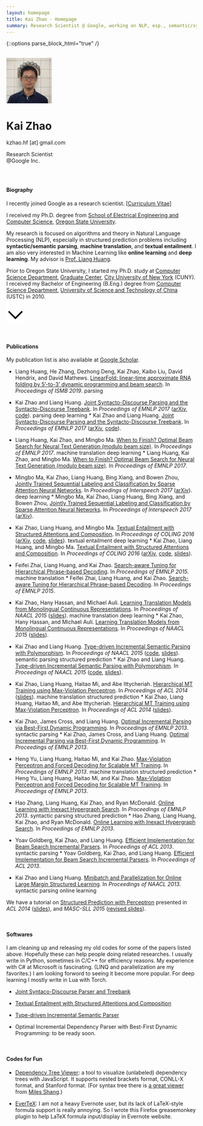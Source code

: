 ```yaml
---
layout: homepage
title: Kai Zhao - Homepage
summary: Research Scientist @ Google, working on NLP, esp., semantic/syntactic parsing, machine translation.
---
```


{::options parse_block_html="true" /}
<div class="vertical-center" id="myhead">
<div class="row">

<div class="col-xs-12 col-md-10 col-md-offset-1" style="margin-top:30px; margin-bottom:60px;">
<img src="img/kaizhao_photo.jpg" class="img-responsive img-circle center-block" style="max-width:120px">
<div class="text-center" markdown="0">
<h1> Kai Zhao </h1>
<p> kzhao.hf [at] gmail.com  </p>
<p> Research Scientist <br />@Google Inc. </p>
</div>
</div>



#### Biography

I recently joined Google as a research scientist. [[Curriculum Vitae](kaizhao_cv.pdf)]

I received my Ph.D. degree from [School of Electrical Engineering and Computer Science](http://eecs.oregonstate.edu/), [Oregon State University](http://www.oregonstate.edu).

My research is focused on algorithms and theory in Natural Language Processing (NLP), especially in structured prediction problems including **syntactic/semantic parsing**, **machine translation**, and **textual entailment**. I am also very interested in Machine Learning like **online learning** and **deep learning**. My advisor is [Prof. Liang Huang](http://web.engr.oregonstate.edu/~huanlian/).

Prior to Oregon State University, I started my Ph.D. study at [Computer Science Department](http://cs.gc.cuny.edu/), [Graduate Center](http://www.gc.cuny.edu/), [City University of New York](http://www.cuny.edu/index.html) (CUNY). I received my Bachelor of Engineering (B.Eng.) degree from [Computer Science Department](http://cs.ustc.edu.cn/), [University of Science and Technology of China](http://www.ustc.edu.cn/) (USTC) in 2010.

</div>
</div>


<img src="img/scrolldown.png" class="image-reposnsive center-block" style="max-width=30px;margin-bottom:30px;" id="scrolldown">

<br/>

#### Publications

My publication list is also available at [Google Scholar](http://scholar.google.com/citations?user=5CCzY6MAAAAJ&hl=en).

* Liang Huang, He Zhang, Dezhong Deng, Kai Zhao, Kaibo Liu, David Hendrix, and David Mathews. [LinearFold: linear-time approximate RNA folding by 5’-to-3’ dynamic programming and beam search](https://academic.oup.com/bioinformatics/article-pdf/35/14/i295/29098742/btz375.pdf). In _Proceedings of ISMB 2019_. <span class="label label-success label-as-badge">parsing</span>	


* Kai Zhao and Liang Huang. [Joint Syntacto-Discourse Parsing and the Syntacto-Discourse Treebank](http://aclweb.org/anthology/D/D17/D17-1225.pdf). In _Proceedings of EMNLP 2017_ ([arXiv](https://arxiv.org/abs/1708.08484), [code](https://github.com/kaayy/josydipa)). <span class="label label-success label-as-badge">parsing</span> <span class="label label-info label-as-badge">deep learning</span>	* Kai Zhao and Liang Huang. [Joint Syntacto-Discourse Parsing and the Syntacto-Discourse Treebank](http://aclweb.org/anthology/D/D17/D17-1225.pdf). In _Proceedings of EMNLP 2017_ ([arXiv](https://arxiv.org/abs/1708.08484), [code](https://github.com/kaayy/josydipa)). 


* Liang Huang, Kai Zhao, and Mingbo Ma. [When to Finish? Optimal Beam Search for Neural Text Generation (modulo beam size)](http://aclweb.org/anthology/D/D17/D17-1227.pdf). In _Proceedings of EMNLP 2017_. <span class="label label-primary label-as-badge">machine translation</span> <span class="label label-info label-as-badge">deep learning</span>	* Liang Huang, Kai Zhao, and Mingbo Ma. [When to Finish? Optimal Beam Search for Neural Text Generation (modulo beam size)](http://aclweb.org/anthology/D/D17/D17-1227.pdf). In _Proceedings of EMNLP 2017_. 


* Mingbo Ma, Kai Zhao, Liang Huang, Bing Xiang, and Bowen Zhou, [Jointly Trained Sequential Labeling and Classification by Sparse Attention Neural Networks](http://www.isca-speech.org/archive/Interspeech_2017/pdfs/1321.PDF). In _Proceedings of Interspeech 2017_ ([arXiv](https://arxiv.org/abs/1709.10191)). <span class="label label-info label-as-badge">deep learning</span>	* Mingbo Ma, Kai Zhao, Liang Huang, Bing Xiang, and Bowen Zhou, [Jointly Trained Sequential Labeling and Classification by Sparse Attention Neural Networks](http://www.isca-speech.org/archive/Interspeech_2017/pdfs/1321.PDF). In _Proceedings of Interspeech 2017_ ([arXiv](https://arxiv.org/abs/1709.10191)). 


* Kai Zhao, Liang Huang, and Mingbo Ma. [Textual Entailment with Structured Attentions and Composition](http://aclweb.org/anthology/C16-1212). In _Proceedings of COLING 2016_ ([arXiv](https://arxiv.org/abs/1701.01126), [code](https://github.com/kaayy/structured-attention), [slides](files/structuredatt_slides.pdf)). <span class="label label-info label-purple label-as-badge">textual entailment</span> <span class="label label-info label-as-badge">deep learning</span>	* Kai Zhao, Liang Huang, and Mingbo Ma. [Textual Entailment with Structured Attentions and Composition](http://aclweb.org/anthology/C16-1212). In _Proceedings of COLING 2016_ ([arXiv](https://arxiv.org/abs/1701.01126), [code](https://github.com/kaayy/structured-attention), [slides](files/structuredatt_slides.pdf)). 


* Feifei Zhai, Liang Huang, and Kai Zhao. [Search-aware Tuning for Hierarchical Phrase-based Decoding](http://aclweb.org/anthology/D/D15/D15-1149.pdf). In _Proceedings of EMNLP 2015_. <span class="label label-primary label-as-badge">machine translation</span>	* Feifei Zhai, Liang Huang, and Kai Zhao. [Search-aware Tuning for Hierarchical Phrase-based Decoding](http://aclweb.org/anthology/D/D15/D15-1149.pdf). In _Proceedings of EMNLP 2015_. 


* Kai Zhao, Hany Hassan, and Michael Auli. [Learning Translation Models from Monolingual Continuous Representations](http://www.aclweb.org/anthology/N/N15/N15-1176.pdf). In _Proceedings of NAACL 2015_ ([slides](files/continuoustm_slides.pdf)). <span class="label label-primary label-as-badge">machine translation</span> <span class="label label-info label-as-badge">deep learning</span>	* Kai Zhao, Hany Hassan, and Michael Auli. [Learning Translation Models from Monolingual Continuous Representations](http://www.aclweb.org/anthology/N/N15/N15-1176.pdf). In _Proceedings of NAACL 2015_ ([slides](files/continuoustm_slides.pdf)). 


* Kai Zhao and Liang Huang. [Type-driven Incremental Semantic Parsing with Polymorphism](http://www.aclweb.org/anthology/N/N15/N15-1162.pdf). In _Proceedings of NAACL 2015_ ([code](https://github.com/kaayy/TISP), [slides](files/type-driven-semantic-parsing.pdf)). <span class="label label-success label-as-badge">semantic parsing</span> <span class="label label-warning label-as-badge">structured prediction</span>	* Kai Zhao and Liang Huang. [Type-driven Incremental Semantic Parsing with Polymorphism](http://www.aclweb.org/anthology/N/N15/N15-1162.pdf). In _Proceedings of NAACL 2015_ ([code](https://github.com/kaayy/TISP), [slides](files/type-driven-semantic-parsing.pdf)). 


* Kai Zhao, Liang Huang, Haitao Mi, and Abe Ittycheriah. [Hierarchical MT Training using Max-Violation Perceptron](http://www.aclweb.org/anthology/P/P14/P14-2127.pdf). In _Proceedings of ACL 2014_ ([slides](files/hiero-maxforce_slides.pdf)). <span class="label label-primary label-as-badge">machine translation</span> <span class="label label-warning label-as-badge">structured prediction</span>	* Kai Zhao, Liang Huang, Haitao Mi, and Abe Ittycheriah. [Hierarchical MT Training using Max-Violation Perceptron](http://www.aclweb.org/anthology/P/P14/P14-2127.pdf). In _Proceedings of ACL 2014_ ([slides](files/hiero-maxforce_slides.pdf)). 


* Kai Zhao, James Cross, and Liang Huang. [Optimal Incremental Parsing via Best-First Dynamic Programming](http://aclweb.org/anthology/D/D13/D13-1071.pdf). In _Proceedings of EMNLP 2013_. <span class="label label-success label-as-badge">syntactic parsing</span>	* Kai Zhao, James Cross, and Liang Huang. [Optimal Incremental Parsing via Best-First Dynamic Programming](http://aclweb.org/anthology/D/D13/D13-1071.pdf). In _Proceedings of EMNLP 2013_. 


* Heng Yu, Liang Huang, Haitao Mi, and Kai Zhao. [Max-Violation Perceptron and Forced Decoding for Scalable MT Training](http://aclweb.org/anthology/D/D13/D13-1112.pdf). In _Proceedings of EMNLP 2013_. <span class="label label-primary label-as-badge">machine translation</span> <span class="label label-warning label-as-badge">structured prediction</span>	* Heng Yu, Liang Huang, Haitao Mi, and Kai Zhao. [Max-Violation Perceptron and Forced Decoding for Scalable MT Training](http://aclweb.org/anthology/D/D13/D13-1112.pdf). In _Proceedings of EMNLP 2013_. 


* Hao Zhang, Liang Huang, Kai Zhao, and Ryan McDonald. [Online Learning with Inexact Hypergraph Search](http://aclweb.org/anthology/D/D13/D13-1093.pdf). In _Proceedings of EMNLP 2013_. <span class="label label-success label-as-badge">syntactic parsing</span> <span class="label label-warning label-as-badge">structured prediction</span>	* Hao Zhang, Liang Huang, Kai Zhao, and Ryan McDonald. [Online Learning with Inexact Hypergraph Search](http://aclweb.org/anthology/D/D13/D13-1093.pdf). In _Proceedings of EMNLP 2013_. 


* Yoav Goldberg, Kai Zhao, and Liang Huang. [Efficient Implementation for Beam Search Incremental Parsers](http://www.aclweb.org/anthology/P/P13/P13-2111.pdf). In _Proceedings of ACL 2013_. <span class="label label-success label-as-badge">syntactic parsing</span>	* Yoav Goldberg, Kai Zhao, and Liang Huang. [Efficient Implementation for Beam Search Incremental Parsers](http://www.aclweb.org/anthology/P/P13/P13-2111.pdf). In _Proceedings of ACL 2013_. 


* Kai Zhao and Liang Huang. [Minibatch and Parallelization for Online Large Margin Structured Learning](http://www.aclweb.org/anthology/N/N13/N13-1038.pdf). In _Proceedings of NAACL 2013_. <span class="label label-success label-as-badge">syntactic parsing</span> <span class="label label-warning label-as-badge">online learning</span>


We have a tutorial on [Structured Prediction with Perceptron](http://www.anthology.aclweb.org/P/P14/P14-6.pdf#page=14) presented in _ACL 2014_ ([slides](http://web.engr.oregonstate.edu/~huanlian/slides/perc-tutorial.pdf)), and _MASC-SLL 2015_ ([revised slides](files/perc-tutorial-masc.pdf)). 

<br />

#### Softwares

I am cleaning up and releasing my old codes for some of the papers listed above. Hopefully these can help people doing related researches. I usually write in Python, sometimes in C/C++ for efficiency reasons. My experience with C# at Microsoft is fascinating. (LINQ and parallelization are my favorites.) I am looking forword to seeing it become more popular. For deep learning I mostly write in Lua with Torch.

* [Joint Syntaco-Discourse Parser and Treebank](https://github.com/kaayy/josydipa)

* [Textual Entailment with Structured Attentions and Composition](https://github.com/kaayy/structured-attention)

* [Type-driven Incremental Semantic Parser](https://github.com/kaayy/TISP)

* Optimal Incremental Dependency Parser with Best-First Dynamic Programming: to be ready soon.

<br/>

#### Codes for Fun

* [Dependency Tree Viewer](deptreeviewer): a tool to visualize (unlabeled) dependency trees with JavaScript. It supports nested brackets format, CONLL-X format, and Stanford format. (For syntax tree there is [a great viewer](http://mshang.ca/syntree/) from [Miles Shang](http://mshang.ca/).)

* [EverTeX](http://github.com/kaayy/everTex): I am not a heavy Evernote user, but its lack of LaTeX-style formula support is really annoying. So I wrote this Firefox greasemonkey plugin to help LaTeX formula input/display in Evernote website.
